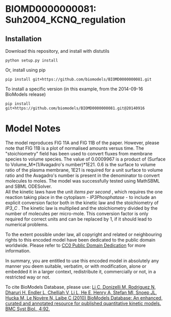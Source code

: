 # BIOMD0000000081: Suh2004_KCNQ_regulation

## Installation

Download this repository, and install with distutils

`python setup.py install`

Or, install using pip

`pip install git+https://github.com/biomodels/BIOMD0000000081.git`

To install a specific version (in this example, from the 2014-09-16 BioModels release)

`pip install git+https://github.com/biomodels/BIOMD0000000081.git@20140916`


# Model Notes


The model reproduces FIG 11A and FIG 11B of the paper. However, please note
that FIG 11B is a plot of normalised amounts versus time. The "stoichiometry"
field has been used to convert fluxes from membrane species to volume species.
The value of 0.0009967 is a product of (Surface to Volume_M*(1/Avagadro's
number)*1E21. 0.6 is the surface to volume ratio of the plasma membrane, 1E21
is required for a unit surface to volume ratio and the Avagadro's number is
present in the denominator to convert molecules to moles. The model was
successfully tested using MathSBML and SBML ODESolver.  
All the kinetic laws have the unit _items per second_ , which requires the one
reaction taking place in the cytoplasm - _IP3Phosphatase_ \- to include an
explicit conversion factor both in the kinetic law and the stoichiometry of
_IP3_C_ . The kinetic law is multiplied and the stoichiometry divided by the
number of molecules per micro-mole. This conversion factor is only required
for correct units and can be replaced by 1, if it should lead to numerical
problems.

  

To the extent possible under law, all copyright and related or neighbouring
rights to this encoded model have been dedicated to the public domain
worldwide. Please refer to [CC0 Public Domain
Dedication](http://creativecommons.org/publicdomain/zero/1.0/) for more
information.

In summary, you are entitled to use this encoded model in absolutely any
manner you deem suitable, verbatim, or with modification, alone or embedded it
in a larger context, redistribute it, commercially or not, in a restricted way
or not.

  

To cite BioModels Database, please use: [Li C, Donizelli M, Rodriguez N,
Dharuri H, Endler L, Chelliah V, Li L, He E, Henry A, Stefan MI, Snoep JL,
Hucka M, Le Novère N, Laibe C (2010) BioModels Database: An enhanced, curated
and annotated resource for published quantitative kinetic models. BMC Syst
Biol., 4:92.](http://www.ncbi.nlm.nih.gov/pubmed/20587024)



